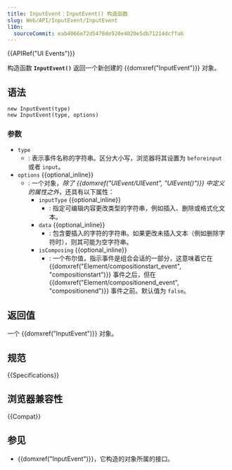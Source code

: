 ```yaml
---
title: InputEvent：InputEvent() 构造函数
slug: Web/API/InputEvent/InputEvent
l10n:
  sourceCommit: eab4066e72d5478de920e4020e5db71214dcffa6
---
```


{{APIRef("UI Events")}}

构造函数 **`InputEvent()`** 返回一个新创建的 {{domxref("InputEvent")}} 对象。

## 语法

```js-nolint
new InputEvent(type)
new InputEvent(type, options)
```

### 参数

- `type`
  - : 表示事件名称的字符串。区分大小写，浏览器将其设置为 `beforeinput` 或者 `input`。
- `options` {{optional_inline}}
  - : 一个对象，_除了 {{domxref("UIEvent/UIEvent", "UIEvent()")}} 中定义的属性之外_，还具有以下属性：
    - `inputType` {{optional_inline}}
      - : 指定可编辑内容更改类型的字符串，例如插入、删除或格式化文本。
    - `data` {{optional_inline}}
      - : 包含要插入的字符的字符串。如果更改未插入文本（例如删除字符时），则其可能为空字符串。
    - `isComposing` {{optional_inline}}
      - : 一个布尔值，指示事件是组合会话的一部分，这意味着它在 {{domxref("Element/compositionstart_event", "compositionstart")}} 事件之后，但在 {{domxref("Element/compositionend_event", "compositionend")}} 事件之前。默认值为 `false`。

## 返回值

一个 {{domxref("InputEvent")}} 对象。

## 规范

{{Specifications}}

## 浏览器兼容性

{{Compat}}

## 参见

- {{domxref("InputEvent")}}，它构造的对象所属的接口。
